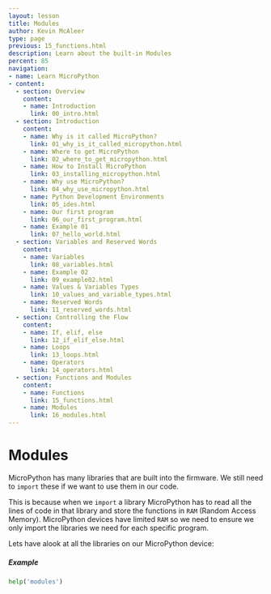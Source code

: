 ```yaml
---
layout: lesson
title: Modules
author: Kevin McAleer
type: page
previous: 15_functions.html
description: Learn about the built-in Modules
percent: 85
navigation:
- name: Learn MicroPython
- content:
  - section: Overview
    content:
    - name: Introduction
      link: 00_intro.html
  - section: Introduction
    content:
    - name: Why is it called MicroPython?
      link: 01_why_is_it_called_micropython.html
    - name: Where to get MicroPython
      link: 02_where_to_get_micropython.html
    - name: How to Install MicroPython
      link: 03_installing_micropython.html
    - name: Why use MicroPython?
      link: 04_why_use_micropython.html
    - name: Python Development Environments
      link: 05_ides.html
    - name: Our first program
      link: 06_our_first_program.html
    - name: Example 01
      link: 07_hello_world.html
  - section: Variables and Reserved Words
    content:
    - name: Variables
      link: 08_variables.html
    - name: Example 02
      link: 09_example02.html
    - name: Values & Variables Types
      link: 10_values_and_variable_types.html
    - name: Reserved Words
      link: 11_reserved_words.html
  - section: Controlling the Flow
    content:
    - name: If, elif, else
      link: 12_if_elif_else.html
    - name: Loops
      link: 13_loops.html
    - name: Operators
      link: 14_operators.html
  - section: Functions and Modules
    content:
    - name: Functions
      link: 15_functions.html
    - name: Modules
      link: 16_modules.html
---
```



# Modules
MicroPython has many libraries that are built into the firmware. We still need to `import` these if we want to use them in our code.

This is because when we `import` a library MicroPython has to read all the lines of code in that library and store the functions in `RAM` (Random Access Memory). MicroPython devices have limited `RAM` so we need to ensure we only import the libraries we need for each specific program.

Lets have alook at all the libraries on our MicroPython device:

##### Example
```python
help('modules')
```